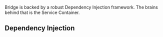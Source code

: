 <p class="lead">
  Bridge is backed by a robust Dependency Injection framework. The brains behind that is the Service Container.
</p>

## Dependency Injection


